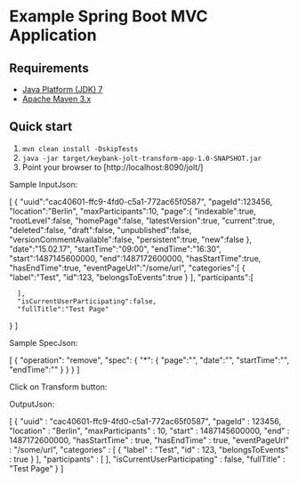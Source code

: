 Example Spring Boot MVC Application
===================================

Requirements
------------
* [Java Platform (JDK) 7](http://www.oracle.com/technetwork/java/javase/downloads/index.html)
* [Apache Maven 3.x](http://maven.apache.org/)

Quick start
-----------
1. `mvn clean install -DskipTests`
2. `java -jar target/keybank-jolt-transform-app-1.0-SNAPSHOT.jar`
3. Point your browser to [http://localhost:8090/jolt/]

Sample InputJson:

[
   {
      "uuid":"cac40601-ffc9-4fd0-c5a1-772ac65f0587",
      "pageId":123456,
      "location":"Berlin",
      "maxParticipants":10,
      "page":{
         "indexable":true,
         "rootLevel":false,
         "homePage":false,
         "latestVersion":true,
         "current":true,
         "deleted":false,
         "draft":false,
         "unpublished":false,
         "versionCommentAvailable":false,
         "persistent":true,
         "new":false
      },
      "date":"15.02.17",
      "startTime":"09:00",
      "endTime":"16:30",
      "start":1487145600000,
      "end":1487172600000,
      "hasStartTime":true,
      "hasEndTime":true,
      "eventPageUrl":"/some/url",
      "categories":[
         {
            "label":"Test",
            "id":123,
            "belongsToEvents":true
         }
      ],
      "participants":[  
 
      ],
      "isCurrentUserParticipating":false,
      "fullTitle":"Test Page"
   }
]

Sample SpecJson:

[
    {
        "operation": "remove",
        "spec":    {
          "*": {
           "page":"",
           "date":"",
           "startTime":"",
           "endTime":""
         }
        }
    }
]

Click on Transform button:

OutputJson:

[ {
  "uuid" : "cac40601-ffc9-4fd0-c5a1-772ac65f0587",
  "pageId" : 123456,
  "location" : "Berlin",
  "maxParticipants" : 10,
  "start" : 1487145600000,
  "end" : 1487172600000,
  "hasStartTime" : true,
  "hasEndTime" : true,
  "eventPageUrl" : "/some/url",
  "categories" : [ {
    "label" : "Test",
    "id" : 123,
    "belongsToEvents" : true
  } ],
  "participants" : [ ],
  "isCurrentUserParticipating" : false,
  "fullTitle" : "Test Page"
} ]
